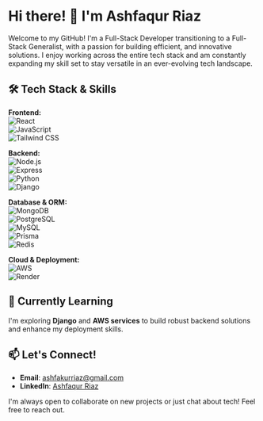# Hi there! 👋 I'm Ashfaqur Riaz

Welcome to my GitHub! I'm a Full-Stack Developer transitioning to a Full-Stack Generalist, with a passion for building efficient, and innovative solutions. I enjoy working across the entire tech stack and am constantly expanding my skill set to stay versatile in an ever-evolving tech landscape.


## 🛠️ Tech Stack & Skills

**Frontend:**  
![React](https://img.shields.io/badge/-React-61DAFB?style=flat&logo=react&logoColor=white)  
![JavaScript](https://img.shields.io/badge/-JavaScript-F7DF1E?style=flat&logo=javascript&logoColor=black)    
![Tailwind CSS](https://img.shields.io/badge/-Tailwind%20CSS-38B2AC?style=flat&logo=tailwind-css&logoColor=white)

**Backend:**  
![Node.js](https://img.shields.io/badge/-Node.js-339933?style=flat&logo=node.js&logoColor=white)  
![Express](https://img.shields.io/badge/-Express-000000?style=flat&logo=express&logoColor=white)  
![Python](https://img.shields.io/badge/-Python-3776AB?style=flat&logo=python&logoColor=white)  
![Django](https://img.shields.io/badge/-Django-092E20?style=flat&logo=django&logoColor=white)

**Database & ORM:**  
![MongoDB](https://img.shields.io/badge/-MongoDB-47A248?style=flat&logo=mongodb&logoColor=white)  
![PostgreSQL](https://img.shields.io/badge/-PostgreSQL-336791?style=flat&logo=postgresql&logoColor=white)  
![MySQL](https://img.shields.io/badge/-MySQL-4479A1?style=flat&logo=mysql&logoColor=white)  
![Prisma](https://img.shields.io/badge/-Prisma-2D3748?style=flat&logo=prisma&logoColor=white)  
![Redis](https://img.shields.io/badge/-Redis-DC382D?style=flat&logo=redis&logoColor=white)

**Cloud & Deployment:**  
![AWS](https://img.shields.io/badge/-AWS-232F3E?style=flat&logo=amazon-aws&logoColor=white)   
![Render](https://img.shields.io/badge/-Render-46E3B7?style=flat&logo=render&logoColor=white)

## 🌱 Currently Learning

I'm exploring **Django** and **AWS services** to build robust backend solutions and enhance my deployment skills.

## 📫 Let's Connect!

- **Email**: ashfakurriaz@gmail.com
- **LinkedIn**: [Ashfaqur Riaz](https://www.linkedin.com/in/ashfaqur-riaz)
  
I'm always open to collaborate on new projects or just chat about tech! Feel free to reach out.
